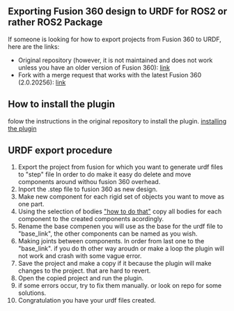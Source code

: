 ## Exporting Fusion 360 design to URDF for ROS2 or rather ROS2 Package
If someone is looking for how to export projects from Fusion 360 to URDF, here are the links:
- Original repository (however, it is not maintained and does not work unless you have an older version of Fusion 360): [link](https://github.com/dheena2k2/fusion2urdf-ros2)
- Fork with a merge request that works with the latest Fusion 360 (2.0.20256): [link](https://github.com/Gautham-Ramkumar03/fusion2urdf-ros2/tree/master)

## How to install the plugin
folow the instructions in the original repository to install the plugin. [installing the plugin](https://github.com/dheena2k2/fusion2urdf-ros2?tab=readme-ov-file#installation)

## URDF export procedure
1. Export the project from fusion for which you want to generate urdf files to "step" file In order to do make it easy do delete and move components around withou fusion 360 overhead.
2. Inport the .step file to fusion 360 as new design.
3. Make new component for each rigid set of objects you want to move as one part.
4. Using the selection of bodies ["how to do that"](https://www.autodesk.com/support/technical/article/caas/sfdcarticles/sfdcarticles/How-to-select-all-bodies-in-a-Fusion-360-design.html) copy all bodies for each component to the created components acordingly.
6. Rename the base compenen you will use as the base for the urdf file to "base_link", the other components can be named as you wish. 
5. Making joints between components. In order from last one to the "base_link". if you do th other way aroudn or make a loop the plugin will not work and crash with some vague error.
6. Save the project and make a copy if it because the plugin will make changes to the project. that are hard to revert.
7. Open the copied project and run the plugin. 
8. if some errors occur, try to fix them manually. or look on repo for some solutions.
9. Congratulation you have your urdf files created.

